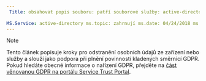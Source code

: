 ```yaml
---
 Title: obsahovat popis souboru: patří souborové služby: active-directory Autor: eross msft
 
MS.Service: active-directory ms.topic: zahrnují ms.date: 04/24/2018 ms.author: lizross ms.custom: soubor k zahrnutí
---
```


>[!Note] 
> Tento článek popisuje kroky pro odstranění osobních údajů ze zařízení nebo služby a slouží jako podpora při plnění povinností kladených směrnicí GDPR. Pokud hledáte obecné informace o nařízení GDPR, přejděte na [část věnovanou GDPR na portálu Service Trust Portal](https://servicetrust.microsoft.com/ViewPage/GDPRGetStarted).